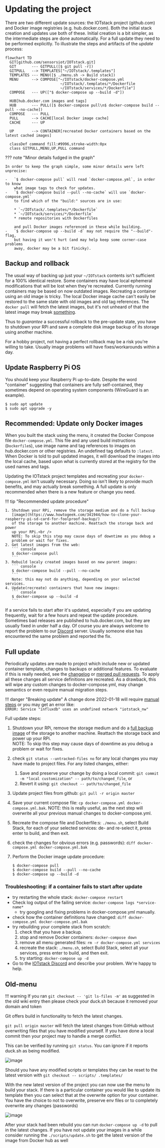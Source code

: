 # Updating the project

There are two different update sources: the IOTstack project (github.com) and
Docker image registries (e.g. hub.docker.com). Both the initial stack creation
and updates use both of these. Initial creation is a bit simpler, as the
intermediate steps are done automatically. For a full update they need to be
performed explicitly. To illustrate the steps and artifacts of the *update*
process:

``` mermaid
flowchart TD
  GIT[github.com/sensorsiot/IOTstack.git]
  GIT       --- GITPULL([$ git pull -r])
  GITPULL   --> TEMPLATES["~/IOTstack/.templates"]
  TEMPLATES --- MENU([$ ./menu.sh -> Build stack])
  MENU      --> COMPOSE["~/IOTstack/docker-compose.yml
                         ~/IOTstack/.templates/*/Dockerfile
                         ~/IOTstack/services/*/Dockerfile"]
  COMPOSE   --- UP(["$ docker-compose up --build -d"])

  HUB[hub.docker.com images and tags]
  HUB       --- PULL([$ docker-compose pull\n$ docker-compose build --pull --no-cache])
  COMPOSE   --- PULL
  PULL      --> CACHE[local Docker image cache]
  CACHE     --- UP

  UP        --> CONTAINER[recreated Docker containers based on the latest cached images]

  classDef command fill:#9996,stroke-width:0px
  class GITPULL,MENU,UP,PULL command
```

??? note "Minor details fudged in the graph"

    In order to keep the graph simple, some minor details were left unprecise:

    -   `$ docker-compose pull` will read `docker-compose.yml`, in order to know
        what image tags to check for updates.
    -   `$ docker-compose build --pull --no-cache` will use `docker-compose.yml`
        to find which of the "build:" sources are in use:

        * `~/IOTstack/.templates/*/Dockerfile`
        * `~/IOTstack/services/*/Dockerfile`
        * remote repositories with Dockerfiles

        and pull Docker images referenced in these while building.
    -   `$ docker-compose up --build -d` may not require the "--build"-flag,
        but having it won't hurt (and may help keep some corner-case problems
        away, docker may be a bit finicky).

## Backup and rollback

The usual way of backing up just your `~/IOTstack` contents isn't sufficient
for a 100% identical restore. Some containers may have local ephemeral
modifications that will be lost when they're recreated. Currently running
containers may be based on now outdated images. Recreating a container using an
old image is tricky. The local Docker image cache can't easily be restored to
the same state with old images and old tag references. The `docker pull` will
fetch the latest images, but it's not unheard of that the latest image may
break [something](
https://github.com/node-red/node-red/issues/3461#issuecomment-1076348639).

Thus to *guarantee* a successful rollback to the pre-update state, you have to
shutdown your RPi and save a complete disk image backup of its storage using
another machine.

For a hobby project, not having a perfect rollback may be a risk you're willing
to take. Usually image problems will have fixes/workarounds within a day.

## Update Raspberry Pi OS

You should keep your Raspberry Pi up-to-date. Despite the word "container"
suggesting that containers are fully self-contained, they sometimes depend on
operating system components (WireGuard is an example).

``` console
$ sudo apt update
$ sudo apt upgrade -y
```

## Recommended: Update only Docker images

When you built the stack using the menu, it created the Docker Compose file
`docker-compose.yml`. This file and any used build instructions
(`Dockerfile`s), use image name and tag references to images on hub.docker.com
or other registries. An undefined tag defaults to `:latest`. When Docker is
told to pull updated images, it will download the images into the local
cache, based upon what is currently stored at the registry for the used names
and tags.

Updating the IOTstack project templates and recreating your
`docker-compose.yml` isn't usually necessary. Doing so isn't likely to provide
much benefits, and may actually break something. A full update is only
recommended when there is a new feature or change you need.

!!! tip "Recommended update procedure"

    1. Shutdown your RPi, remove the storage medium and do a full backup
       [image](https://www.howtogeek.com/341944/how-to-clone-your-raspberry-pi-sd-card-for-foolproof-backup/)
       of the storage to another machine. Reattach the storage back and power
       up your RPi.<br />
       NOTE: To skip this step may cause days of downtime as you debug a
       problem or wait for fixes.
    2. Get latest images from the web:
       ``` console
       $ docker-compose pull
       ```
    3. Rebuild localy created images based on new parent images:
       ``` console
       $ docker-compose build --pull --no-cache
       ```
       Note: this may not do anything, depending on your selected services.
    4. Update(recreate) containers that have new images:
       ``` console
       $ docker-compose up --build -d
       ```

If a service fails to start after it's updated, especially if you are updating
frequently, wait for a few hours and repeat the update procedure. Sometimes bad
releases are published to hub.docker.com, but they are usually fixed in under
half a day. Of course you are always welcome to report the problem to our
[Discord](https://discord.gg/ZpKHnks) server. Usually someone else has
encountered the same problem and reported the fix.

## Full update

Periodically updates are made to project which include new or updated container
template, changes to backups or additional features. To evaluate if this is
really needed, see the [changelog](Changelog.md) or [merged pull requests](
https://github.com/SensorsIot/IOTstack/pulls?q=is%3Amerged). To apply all these
changes all service definitions are recreated. As a drawback, this will wipe
any custom changes to docker-compose.yml, may change semantics or even require
manual migration steps.

!!! danger "Breaking update"
    A change done 2022-01-18 will require [manual steps](
    ../Updates/migration-network-change.md)
    or you may get an error like:  
    `ERROR: Service "influxdb" uses an undefined network "iotstack_nw"`

Full update steps:

1. Shutdown your RPi, remove the storage medium and do a [full backup
   image](https://www.howtogeek.com/341944/how-to-clone-your-raspberry-pi-sd-card-for-foolproof-backup/)
   of the storage to another machine. Reattach the storage back and power up
   your RPi.<br />
   NOTE: To skip this step may cause days of downtime as you debug a problem or
   wait for fixes.
2.  check `git status --untracked-files no` for any local changes you may have
    made to project files. For any listed changes, either:

    1. Save and preserve your change by doing a local commit: `git commit -m
       "local customization" -- path/to/changed_file`, or
    2. Revert it using: `git checkout -- path/to/changed_file`

3. Update project files from github: `git pull -r origin master`
4. Save your current compose file: `cp docker-compose.yml
   docker-compose.yml.bak`. NOTE: this is really useful, as the next step will
   overwrite all your previous manual changes to docker-compose.yml.
5. Recreate the compose file and Dockerfile:s: `./menu.sh`, select Build Stack,
   for each of your selected services: de- and re-select it, press enter to
   build, and then exit.
6. check the changes for obvious errors (e.g. passwords): `diff
   docker-compose.yml docker-compose.yml.bak`
7. Perform the Docker image update procedure: 
   ``` console 
   $ docker-compose pull
   $ docker-compose build --pull --no-cache 
   $ docker-compose up --build -d 
   ```

### Troubleshooting: if a container fails to start after update

* try restarting the whole stack: `docker-compose restart`
* Check log output of the failing service: `docker-compose logs *service-name*`
    * try googling and fixing problems in docker-compose.yml manually.
* check how the container definitions have changed: `diff docker-compose.yml
    docker-compose.yml.bak`
* try rebuilding your complete stack from scratch:
    1. check that you have a backup.
    2. stop and remove Docker containers: `docker-compose down`
    3. remove all menu generated files: `rm -r docker-compose.yml services`
    4. recreate the stack: `./menu.sh`, select Build Stack, select all your
       services, press enter to build, and then exit.
    5. try starting: `docker-compose up -d`
* Go to the [IOTstack Discord](https://discord.gg/ZpKHnks) and describe your
  problem. We're happy to help.

## Old-menu

!!! warning
    If you ran `git checkout -- 'git ls-files -m'` as suggested in the old wiki entry then please check your duck.sh because it removed your domain and token

Git offers build in functionality to fetch the latest changes.

`git pull origin master` will fetch the latest changes from GitHub without overwriting files that you have modified yourself. If you have done a local commit then your project may to handle a merge conflict.

This can be verified by running `git status`. You can ignore if it reports duck.sh as being modified.

![image](https://user-images.githubusercontent.com/46672225/68645804-d42d0000-0521-11ea-842f-fd0b2d22cd0e.png)

Should you have any modified scripts or templates they can be reset to the latest version with `git checkout -- scripts/ .templates/`

With the new latest version of the project you can now use the menu to build your stack. If there is a particular container you would like to update its template then you can select that at the overwrite option for your container. You have the choice to not to overwrite, preserve env files or to completely overwrite any changes (passwords)

![image](https://user-images.githubusercontent.com/46672225/68646024-8fee2f80-0522-11ea-8b6e-f1d439a5be7f.png)

After your stack had been rebuild you can run `docker-compose up -d` to pull in the latest changes. If you have not update your images in a while consider running the `./scripts/update.sh` to get the latest version of the image from Docker hub as well
